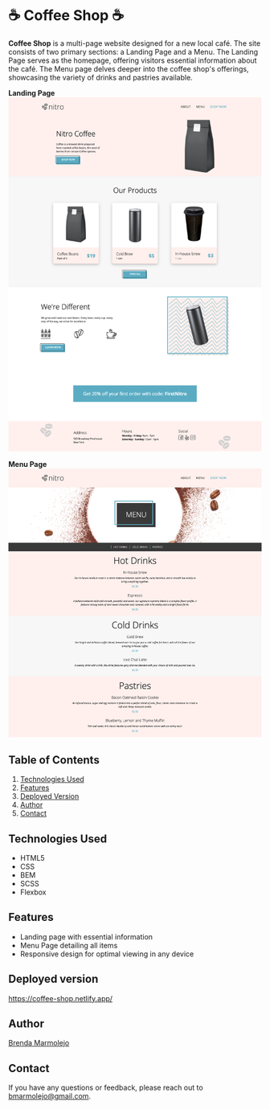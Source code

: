 # ☕ Coffee Shop ☕

**Coffee Shop** is a multi-page website designed for a new local café. The site consists of two primary sections: a Landing Page and a Menu. The Landing Page serves as the homepage, offering visitors essential information about the café. The Menu page delves deeper into the coffee shop's offerings, showcasing the variety of drinks and pastries available.

**Landing Page**
![Nitro Coffee Home](./coffee_shop/assets/images/home.png)

**Menu Page**
![Nitro Coffee Menu](./coffee_shop/assets/images/menu.png)


## Table of Contents

1. [Technologies Used](#technologies-used)
2. [Features](#functionalities)
3. [Deployed Version](#deployed-version)
4. [Author](#author)
5. [Contact](#contact)


## Technologies Used
- HTML5
- CSS
- BEM
- SCSS
- Flexbox

## Features

- Landing page with essential information
- Menu Page detailing all items
- Responsive design for optimal viewing in any device


## Deployed version

https://coffee-shop.netlify.app/


## Author

[Brenda Marmolejo](https://github.com/bmarmolejo)

## Contact
If you have any questions or feedback, please reach out to bmarmolejo@gmail.com.
